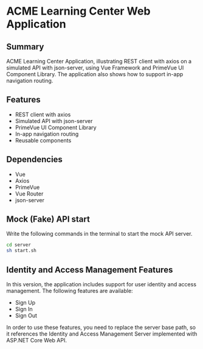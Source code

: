 # ACME Learning Center Web Application 

## Summary
ACME Learning Center Application, illustrating REST client with axios on a simulated API with json-server, using Vue Framework and PrimeVue UI Component Library. The application also shows how to support in-app navigation routing.

## Features
- REST client with axios
- Simulated API with json-server
- PrimeVue UI Component Library
- In-app navigation routing
- Reusable components

## Dependencies
- Vue
- Axios
- PrimeVue
- Vue Router
- json-server

## Mock (Fake) API start
Write the following commands in the terminal to start the mock API server.
```bash
cd server
sh start.sh
```
## Identity and Access Management Features
In this version, the application includes support for user identity and access management. The following features are available:
- Sign Up
- Sign In
- Sign Out

In order to use these features, you need to replace the server base path, so it references the Identity and Access Management Server implemented with ASP.NET Core Web API.
